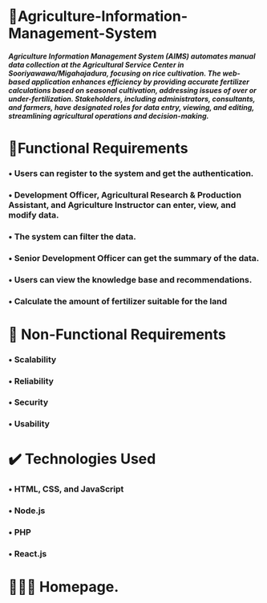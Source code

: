 ﻿#  🌾Agriculture-Information-Management-System
##### Agriculture Information Management System (AIMS) automates manual data collection at the Agricultural Service Center in Sooriyawawa/Migahajadura, focusing on rice cultivation. The web-based application enhances efficiency by providing accurate fertilizer calculations based on seasonal cultivation, addressing issues of over or under-fertilization. Stakeholders, including administrators, consultants, and farmers, have designated roles for data entry, viewing, and editing, streamlining agricultural operations and decision-making.

 #  📜Functional Requirements
 
   ###    • Users can register to the system and get the authentication.

   ###    • Development Officer, Agricultural Research & Production Assistant, and Agriculture Instructor  can enter, view, and modify data.

   ###    • The system can filter the data.

   ###    • Senior Development Officer can get the summary of the data.

   ###    • Users can view the knowledge base and recommendations.

   ###    • Calculate the amount of fertilizer suitable for the land

   # 📜 Non-Functional Requirements​
   ### • Scalability
   ### • Reliability
   ### • Security
   ### • Usability

   # ✔️ Technologies Used
   ###  • HTML, CSS, and JavaScript
   ###  • Node.js
   ###  • PHP
   ###  • React.js

   # 🧑🏼‍🌾 Homepage.
   
   
  

   
   
